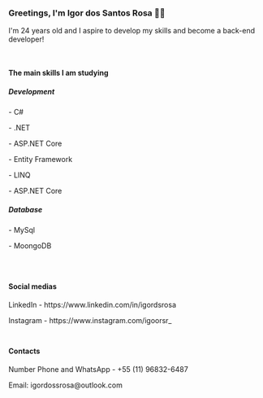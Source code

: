 <div>
  <h3>Greetings, I'm Igor dos Santos Rosa 🤙🏽</h3>
  I'm 24 years old and I aspire to develop my skills and become a back-end developer!
</div>

##
<div style="display: inline-block">
  <h4>The main skills I am studying</h4>
  <h5>Development</h5>
    <p>- C#</p>
    <p>- .NET</p>
    <p>- ASP.NET Core</p>
    <p>- Entity Framework</p>
    <p>- LINQ</p>
    <p>- ASP.NET Core</p>

  <h5>Database</h5>
    <p>- MySql</p>
    <p>- MoongoDB</p>
</div>

##
<div style="display: inline-block">
  <h4>Social medias</h4>
  <p>LinkedIn - https://www.linkedin.com/in/igordsrosa</p>
  <p>Instagram - https://www.instagram.com/igoorsr_</p>
</div>

##
<div>
  <h4>Contacts</h4>
  <p>Number Phone and WhatsApp - +55 (11) 96832-6487</p>
  <p>Email: igordossrosa@outlook.com</p>
</div>

